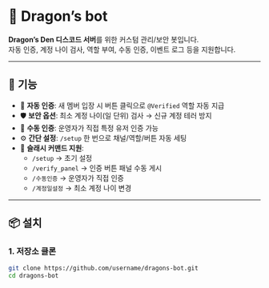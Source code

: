 # 🐉 Dragon’s bot

**Dragon’s Den 디스코드 서버**를 위한 커스텀 관리/보안 봇입니다.  
자동 인증, 계정 나이 검사, 역할 부여, 수동 인증, 이벤트 로그 등을 지원합니다.

---

## 🚀 기능

- 🔑 **자동 인증**: 새 멤버 입장 시 버튼 클릭으로 `@Verified` 역할 자동 지급
- 🛡️ **보안 옵션**: 최소 계정 나이(일 단위) 검사 → 신규 계정 테러 방지
- 👤 **수동 인증**: 운영자가 직접 특정 유저 인증 가능
- ⚙️ **간단 설정**: `/setup` 한 번으로 채널/역할/버튼 자동 세팅
- 📌 **슬래시 커맨드 지원**:
  - `/setup` → 초기 설정
  - `/verify_panel` → 인증 버튼 패널 수동 게시
  - `/수동인증` → 운영자가 직접 인증
  - `/계정일설정` → 최소 계정 나이 변경

---

## 📦 설치

### 1. 저장소 클론
```bash
git clone https://github.com/username/dragons-bot.git
cd dragons-bot
